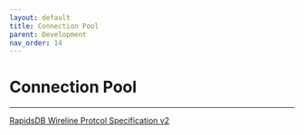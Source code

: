 ```yaml
---
layout: default
title: Connection Pool
parent: Development
nav_order: 14
---
```


# Connection Pool

---

[RapidsDB Wireline Protcol Specification v2](./RapidsDB_Wireline_Protcol_Specification-version_2.pdf)
